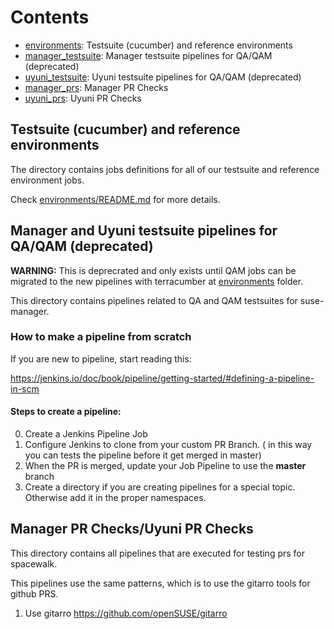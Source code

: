# Contents

- [environments](environments/): Testsuite (cucumber) and reference environments
- [manager_testsuite](manager_testsuite/): Manager testsuite pipelines for QA/QAM (deprecated)
- [uyuni_testsuite](uyuni_testsuite/): Uyuni testsuite pipelines for QA/QAM (deprecated)
- [manager_prs](manager_prs/): Manager PR Checks
- [uyuni_prs](uyuni_prs/): Uyuni PR Checks

## Testsuite (cucumber) and reference environments

The directory contains jobs definitions for all of our testsuite and reference environment jobs.

Check [environments/README.md](environments/README.md) for more details.

## Manager and Uyuni testsuite pipelines for QA/QAM (deprecated)

**WARNING:** This is deprecrated and only exists until QAM jobs can be migrated to the new pipelines with terracumber at [environments](environments/) folder.

This directory contains pipelines related to QA and QAM testsuites for suse-manager.

### How to make a pipeline from scratch 

If you are new to pipeline, start reading this:

https://jenkins.io/doc/book/pipeline/getting-started/#defining-a-pipeline-in-scm

#### Steps to create a pipeline:

0) Create a Jenkins Pipeline Job
1) Configure Jenkins to clone from your custom PR Branch. ( in this way you can tests the pipeline before it get merged in master)  
2) When the PR is merged, update your Job Pipeline to use the **master** branch
3) Create a directory if you are creating pipelines for a special topic. Otherwise add it in the proper namespaces.

## Manager PR Checks/Uyuni PR Checks

This directory contains all pipelines that are executed for testing prs for spacewalk.

This pipelines use the same patterns, which is to use the gitarro tools for github PRS.
1) Use gitarro https://github.com/openSUSE/gitarro
